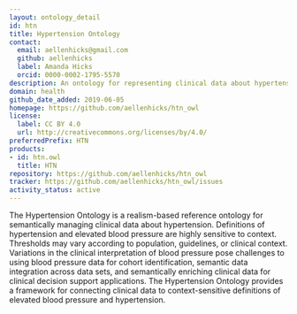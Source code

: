 ```yaml
---
layout: ontology_detail
id: htn
title: Hypertension Ontology
contact:
  email: aellenhicks@gmail.com
  github: aellenhicks
  label: Amanda Hicks
  orcid: 0000-0002-1795-5570
description: An ontology for representing clinical data about hypertension, intended to support classification of patients according to various diagnostic guidelines
domain: health
github_date_added: 2019-06-05
homepage: https://github.com/aellenhicks/htn_owl
license:
  label: CC BY 4.0
  url: http://creativecommons.org/licenses/by/4.0/
preferredPrefix: HTN
products:
- id: htn.owl
  title: HTN
repository: https://github.com/aellenhicks/htn_owl
tracker: https://github.com/aellenhicks/htn_owl/issues
activity_status: active
---
```


The Hypertension Ontology is a realism-based reference ontology for semantically managing clinical data about hypertension. Definitions of hypertension and elevated blood pressure are highly sensitive to context. Thresholds may vary according to population, guidelines, or clinical context. Variations in the clinical interpretation of blood pressure pose challenges to using blood pressure data for cohort identification, semantic data integration across data sets, and semantically enriching clinical data for clinical decision support applications. The Hypertension Ontology provides a framework for connecting clinical data to context-sensitive definitions of elevated blood pressure and hypertension.
